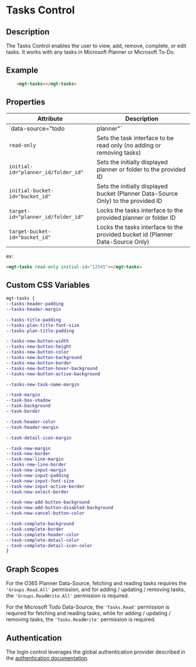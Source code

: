 # Tasks Control

## Description

The Tasks Control enables the user to view, add, remove, complete, or edit tasks. It works with any tasks in Microsoft Planner or Microsoft To-Do.

## Example

````html
    <mgt-tasks></mgt-tasks>
````

## Properties

| Attribute | Description |
| -- | -- |
| `data-source="todo|planner"` | Sets the Data source for tasks, either Microsoft To-Do, or Microsoft Planner |
| `read-only` | Sets the task interface to be read only (no adding or removing tasks) |
| `initial-id="planner_id/folder_id"` | Sets the initially displayed planner or folder to the provided ID |
| `initial-bucket-id="bucket_id"` | Sets the initially displayed bucket (Planner Data-Source Only) to the provided ID |
| `target-id="planner_id/folder_id"` | Locks the tasks interface to the provided planner or folder ID |
| `target-bucket-id="bucket_id"` | Locks the tasks interface to the provided bucket id (Planner Data-Source Only) |

ex: 
````html
<mgt-tasks read-only initial-id="12345"></mgt-tasks>
````

## Custom CSS Variables

````css
mgt-tasks {
--tasks-header-padding
--tasks-header-margin 

--tasks-title-padding
--tasks-plan-title-font-size
--tasks-plan-title-padding

--tasks-new-button-width
--tasks-new-button-height
--tasks-new-button-color
--tasks-new-button-background
--tasks-new-button-border
--tasks-new-button-hover-background
--tasks-new-button-active-background

--tasks-new-task-name-margin

--task-margin
--task-box-shadow
--task-background
--task-border

--task-header-color
--task-header-margin

--task-detail-icon-margin

--task-new-margin
--task-new-border
--task-new-line-margin
--tasks-new-line-border
--task-new-input-margin
--task-new-input-padding
--task-new-input-font-size
--task-new-input-active-border
--task-new-select-border

--task-new-add-button-background
--task-new-add-button-disabled-background
--task-new-cancel-button-color

--task-complete-background
--task-complete-border
--task-complete-header-color
--task-complete-detail-color
--task-complete-detail-icon-color
}
````

## Graph Scopes

For the O365 Planner Data-Source, fetching and reading tasks requires the `'Groups.Read.All'` permission, and for adding / updating / removing tasks, the `'Groups.ReadWrite.All'` permission is required.

For the Microsoft Todo Data-Source, the `'Tasks.Read'` permission is required for fetching and reading tasks, while for adding / updating / removing tasks, the `'Tasks.ReadWrite'` permission is required.

## Authentication

The login control leverages the global authentication provider described in the [authentication documentation](./../providers.md).
